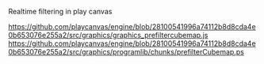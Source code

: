 Realtime filtering in play canvas

https://github.com/playcanvas/engine/blob/28100541996a74112b8d8cda4e0b653076e255a2/src/graphics/graphics_prefiltercubemap.js
https://github.com/playcanvas/engine/blob/28100541996a74112b8d8cda4e0b653076e255a2/src/graphics/programlib/chunks/prefilterCubemap.ps

